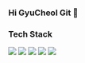 ### Hi GyuCheol Git 👋

<!--
**kgc0120/kgc0120** is a ✨ _special_ ✨ repository because its `README.md` (this file) appears on your GitHub profile.

Here are some ideas to get you started:

- 🔭 I’m currently working on ...
- 🌱 I’m currently learning ...
- 👯 I’m looking to collaborate on ...
- 🤔 I’m looking for help with ...
- 💬 Ask me about ...
- 📫 How to reach me: ...
- 😄 Pronouns: ...
- ⚡ Fun fact: ...
-->

### Tech Stack
<!-- <a href="[연결할 링크]" target="_blank"><img src="https://img.shields.io/badge/[쓰고 싶은 텍스트]-[컬러 코드]?style=flat-square&logo=[브랜드 이름]&logoColor=white"/></a> -->
<a href="" target="_blank"><img src="https://img.shields.io/badge/Java-007396?style=flat-square&logo=Java&logoColor=white"/></a>
<a href="" target="_blank"><img src="https://img.shields.io/badge/SpringBoot-?style=flat-square&logo=SpringBoot&logoColor=white"/></a>
<a href="" target="_blank"><img src="https://img.shields.io/badge/Javascript-?style=flat-square&logo=Javascript&logoColor=white"/></a>
<a href="" target="_blank"><img src="https://img.shields.io/badge/MySQL-?style=flat-square&logo=MySQL&logoColor=white"/></a>
<a href="" target="_blank"><img src="https://img.shields.io/badge/Oracle-?style=flat-square&logo=Oracle&logoColor=white"/></a>
